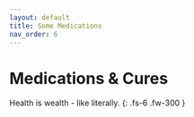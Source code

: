 ```yaml
---
layout: default
title: Some Medications
nav_order: 6
---
```


# Medications & Cures

Health is wealth - like literally.
{: .fs-6 .fw-300 }


